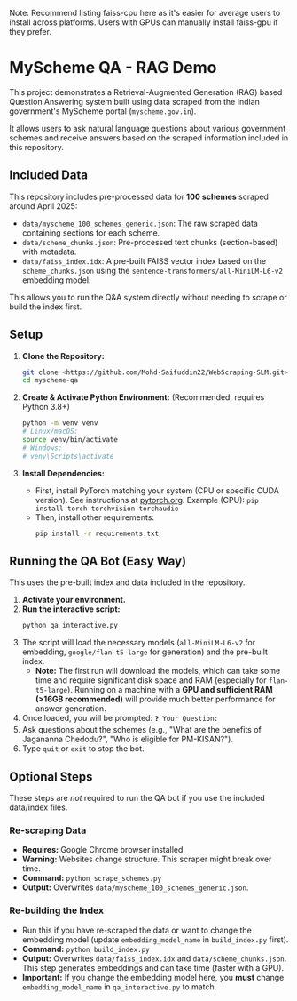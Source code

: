 Note: Recommend listing faiss-cpu here as it's easier for average users to install across platforms. Users with GPUs can manually install faiss-gpu if they prefer.

# MyScheme QA - RAG Demo

This project demonstrates a Retrieval-Augmented Generation (RAG) based Question Answering system built using data scraped from the Indian government's MyScheme portal (`myscheme.gov.in`).

It allows users to ask natural language questions about various government schemes and receive answers based on the scraped information included in this repository.

## Included Data

This repository includes pre-processed data for **100 schemes** scraped around April 2025:

* `data/myscheme_100_schemes_generic.json`: The raw scraped data containing sections for each scheme.
* `data/scheme_chunks.json`: Pre-processed text chunks (section-based) with metadata.
* `data/faiss_index.idx`: A pre-built FAISS vector index based on the `scheme_chunks.json` using the `sentence-transformers/all-MiniLM-L6-v2` embedding model.

This allows you to run the Q&A system directly without needing to scrape or build the index first.

## Setup

1.  **Clone the Repository:**
    ```bash
    git clone <https://github.com/Mohd-Saifuddin22/WebScraping-SLM.git>
    cd myscheme-qa
    ```

2.  **Create & Activate Python Environment:** (Recommended, requires Python 3.8+)
    ```bash
    python -m venv venv
    # Linux/macOS:
    source venv/bin/activate
    # Windows:
    # venv\Scripts\activate
    ```

3.  **Install Dependencies:**
    * First, install PyTorch matching your system (CPU or specific CUDA version). See instructions at [pytorch.org](https://pytorch.org/). Example (CPU): `pip install torch torchvision torchaudio`
    * Then, install other requirements:
        ```bash
        pip install -r requirements.txt
        ```

## Running the QA Bot (Easy Way)

This uses the pre-built index and data included in the repository.

1.  **Activate your environment.**
2.  **Run the interactive script:**
    ```bash
    python qa_interactive.py
    ```
3.  The script will load the necessary models (`all-MiniLM-L6-v2` for embedding, `google/flan-t5-large` for generation) and the pre-built index.
    * **Note:** The first run will download the models, which can take some time and require significant disk space and RAM (especially for `flan-t5-large`). Running on a machine with a **GPU and sufficient RAM (>16GB recommended)** will provide much better performance for answer generation.
4.  Once loaded, you will be prompted: `❓ Your Question:`
5.  Ask questions about the schemes (e.g., "What are the benefits of Jagananna Chedodu?", "Who is eligible for PM-KISAN?").
6.  Type `quit` or `exit` to stop the bot.

## Optional Steps

These steps are *not* required to run the QA bot if you use the included data/index files.

### Re-scraping Data

* **Requires:** Google Chrome browser installed.
* **Warning:** Websites change structure. This scraper might break over time.
* **Command:** `python scrape_schemes.py`
* **Output:** Overwrites `data/myscheme_100_schemes_generic.json`.

### Re-building the Index

* Run this if you have re-scraped the data or want to change the embedding model (update `embedding_model_name` in `build_index.py` first).
* **Command:** `python build_index.py`
* **Output:** Overwrites `data/faiss_index.idx` and `data/scheme_chunks.json`. This step generates embeddings and can take time (faster with a GPU).
* **Important:** If you change the embedding model here, you **must** change `embedding_model_name` in `qa_interactive.py` to match.
